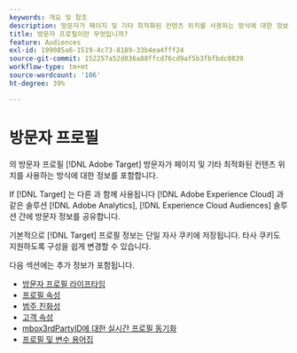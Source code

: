 ```yaml
---
keywords: 개요 및 참조
description: 방문자가 페이지 및 기타 최적화된 컨텐츠 위치를 사용하는 방식에 대한 정보가 포함된 방문자 프로필에 대해 알아봅니다.
title: 방문자 프로필이란 무엇입니까?
feature: Audiences
exl-id: 199085a6-1519-4c73-8189-33b4ea4fff24
source-git-commit: 152257a52d836a88ffcd76cd9af5b3fbfbdc0839
workflow-type: tm+mt
source-wordcount: '106'
ht-degree: 39%

---
```


# 방문자 프로필

의 방문자 프로필 [!DNL Adobe Target] 방문자가 페이지 및 기타 최적화된 컨텐츠 위치를 사용하는 방식에 대한 정보를 포함합니다.

If [!DNL Target] 는 다른 과 함께 사용됩니다 [!DNL Adobe Experience Cloud] 과 같은 솔루션 [!DNL Adobe Analytics], [!DNL Experience Cloud Audiences] 솔루션 간에 방문자 정보를 공유합니다.

기본적으로 [!DNL Target] 프로필 정보는 단일 자사 쿠키에 저장됩니다. 타사 쿠키도 지원하도록 구성을 쉽게 변경할 수 있습니다.

다음 섹션에는 추가 정보가 포함됩니다.

- [방문자 프로필 라이프타임](visitor-profile-lifetime.md)
- [프로필 속성](profile-parameters.md)
- [범주 친화성](category-affinity.md)
- [고객 속성](working-with-customer-attributes.md)
- [mbox3rdPartyID에 대한 실시간 프로필 동기화](3rd-party-id.md)
- [프로필 및 변수 용어집](variables-profiles-parameters-methods.md)

